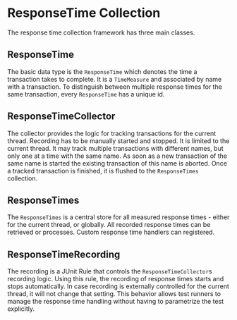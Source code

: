 # ResponseTime Collection
The response time collection framework has three main classes. 

## ResponseTime
The basic data type is the `ResponseTime` which denotes the time a transaction takes to complete. It is a `TimeMeasure`
 and associated by name with a transaction. To distinguish between multiple response times for the same transaction, 
 every `ResponseTime` has a unique id.
 
## ResponseTimeCollector
The collector provides the logic for tracking transactions for the current thread. Recording has to be manually
started and stopped. It is limited to the current thread. It may track multiple transactions with different names, 
but only one at a time with the same name. As soon as a new transaction of the same name is started the existing 
transaction of this name is aborted. Once a tracked transaction is finished, it is flushed to the `ResponseTimes` 
collection.

## ResponseTimes
The `ResponseTimes` is a central store for all measured response times - either for the current thread, or globally.
All recorded response times can be retrieved or processes. Custom response time handlers can registered.

## ResponseTimeRecording
The recording is a JUnit Rule that controls the `ResponseTimeCollector`s recording logic. Using this rule, the 
recording of response times starts and stops automatically. In case recording is externally controlled for the current
 thread, it will not change that setting. This behavior allows test runners to manage the response time handling 
 without having to parametrize the test explicitly.

